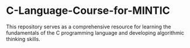 # C-Language-Course-for-MINTIC
This repository serves as a comprehensive resource for learning the fundamentals of the C programming language and developing algorithmic thinking skills.

